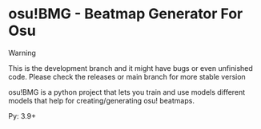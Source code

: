 # osu!BMG - Beatmap Generator For Osu

> [!WARNING]
> This is the development branch and it might have bugs or even unfinished code. Please check the releases or main branch for more stable version

osu!BMG is a python project that lets you train and use models different models that help for creating/generating osu! beatmaps.

Py: 3.9+